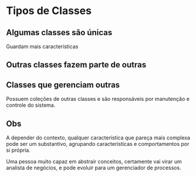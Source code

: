 # Tipos de Classes

## Algumas classes são únicas
Guardam mais características
## Outras classes fazem parte de outras

## Classes que gerenciam outras
Possuem coleções de outras classes e são responsáveis por manutenção e controle do sistema.
## Obs
A depender do contexto, qualquer característica que pareça mais complexa pode ser um substantivo, agrupando características e comportamentos por si própria.

Uma pessoa muito capaz em abstrair conceitos, certamente vai virar um analista de negócios, e pode evoluir para um gerenciador de processos.